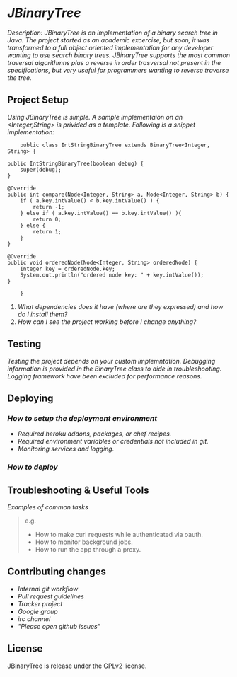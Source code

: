 # _JBinaryTree_

_Description: JBinaryTree is an implementation of a binary search tree in Java. The project started as an academic excercise, but soon, it was transformed to a full object oriented implementation for any developer wanting to use search binary trees. JBinaryTree supports the most common traversal algorithmns plus a reverse in order trasversal not present in the specifications, but very useful for programmers wanting to reverse traverse the tree._

## Project Setup

_Using JBinaryTree is simple. A sample implementaion on an <Integer,String> is privided as a template. Following is a snippet implementation:_

        public class IntStringBinaryTree extends BinaryTree<Integer, String> {

	public IntStringBinaryTree(boolean debug) {
		super(debug);
	}
	
	@Override
	public int compare(Node<Integer, String> a, Node<Integer, String> b) {
		if ( a.key.intValue() < b.key.intValue() ) {
			return -1;
		} else if ( a.key.intValue() == b.key.intValue() ){
			return 0;
		} else {
			return 1;
		}
	}
	
	@Override
	public void orderedNode(Node<Integer, String> orderedNode) {
		Integer key = orderedNode.key;
		System.out.println("ordered node key: " + key.intValue());
	}
	
        }

1. _What dependencies does it have (where are they expressed) and how do I install them?_
2. _How can I see the project working before I change anything?_

## Testing

_Testing the project depends on your custom implemntation. Debugging information is provided in the BinaryTree class to aide in troubleshooting. Logging framework have been excluded for performance reasons._

## Deploying

### _How to setup the deployment environment_

- _Required heroku addons, packages, or chef recipes._
- _Required environment variables or credentials not included in git._
- _Monitoring services and logging._

### _How to deploy_

## Troubleshooting & Useful Tools

_Examples of common tasks_

> e.g.
> 
> - How to make curl requests while authenticated via oauth.
> - How to monitor background jobs.
> - How to run the app through a proxy.

## Contributing changes

- _Internal git workflow_
- _Pull request guidelines_
- _Tracker project_
- _Google group_
- _irc channel_
- _"Please open github issues"_

## License
JBinaryTree is release under the GPLv2 license.
